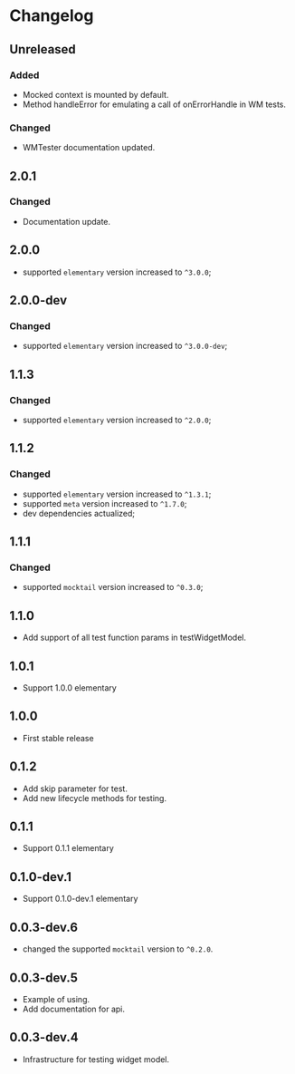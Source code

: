 # Changelog

## Unreleased
### Added
* Mocked context is mounted by default.
* Method handleError for emulating a call of onErrorHandle in WM tests.
### Changed
* WMTester documentation updated.

## 2.0.1
### Changed
* Documentation update.

## 2.0.0
* supported `elementary` version increased to `^3.0.0`;

## 2.0.0-dev
### Changed
* supported `elementary` version increased to `^3.0.0-dev`;

## 1.1.3
### Changed
* supported `elementary` version increased to `^2.0.0`;

## 1.1.2
### Changed
* supported `elementary` version increased to `^1.3.1`;
* supported `meta` version increased to `^1.7.0`;
* dev dependencies actualized;

## 1.1.1
### Changed
* supported `mocktail` version increased to `^0.3.0`;

## 1.1.0

* Add support of all test function params in testWidgetModel.

## 1.0.1

* Support 1.0.0 elementary

## 1.0.0

* First stable release

## 0.1.2

* Add skip parameter for test.
* Add new lifecycle methods for testing.

## 0.1.1

* Support 0.1.1 elementary

## 0.1.0-dev.1

* Support 0.1.0-dev.1 elementary

## 0.0.3-dev.6

* changed the supported `mocktail` version to `^0.2.0`.

## 0.0.3-dev.5

* Example of using.
* Add documentation for api.

## 0.0.3-dev.4

* Infrastructure for testing widget model.
